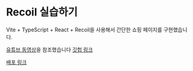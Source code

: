 # Recoil 실습하기

Vite + TypeScript + React + Recoil을 사용해서 간단한 쇼핑 페이지를 구현했습니다.

[유튜브 동영상](https://www.youtube.com/watch?v=k5DLjVmMC2w&ab_channel=%EC%9E%A1%EC%BA%90%ED%97%A8%EB%A6%AC-%ED%95%A8%EA%BB%98%EC%84%B1%EC%9E%A5%ED%95%B4%EC%9A%94%ED%94%84%EB%A1%A0%ED%8A%B8%EC%97%94%EB%93%9C%EA%B0%9C%EB%B0%9C)을 참조했습니다
[깃헙 링크](https://github.com/jobkaeHenry/jobkae-recoil-example-completed)

[배포 링크](https://simple-vitestore.vercel.app/)